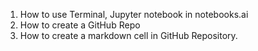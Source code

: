 1. How to use Terminal, Jupyter notebook in notebooks.ai
2. How to create a GitHub Repo
3. How to create a markdown cell in GitHub Repository. 
